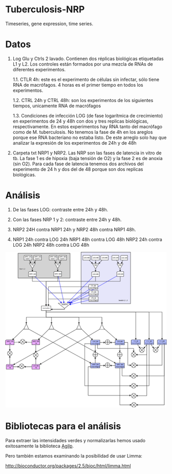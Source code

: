 # Tuberculosis-NRP


Timeseries, gene expression, time series.


# Datos

1. Log Glu y Ctrls 2 lavado. Contienen dos réplicas biológicas
   etiquetadas L1 y L2. Los controles están formados por una mezcla de
   RNAs de diferentes experimentos.

   1.1. CTLR 4h: este es el experimento de células sin infectar, sólo
		tiene RNA de macrófagos. 4 horas es el primer tiempo en todos
		los experimentos.

   1.2. CTRL 24h y CTRL 48h: son los experimentos de los siguientes
		tiempos, unicamente RNA de macrófagos

   1.3. Condiciones de infección LOG (de fase logarítmica de
		crecimiento) en experimentos de 24 y 48h con dos y tres
		replicas biológicas, respectivamente. En estos experimentos
		hay RNA tanto del macrófago como de M. tuberculosis.  No
		tenemos la fase de 4h en los areglos porque ese RNA bacteriano
		no estaba listo. De este arreglo solo hay que analizar la
		expresión de los experimentos de 24h y de 48h


2. Carpeta txt NRP1 y NRP2. Las NRP son las fases de latencia in vitro
de tb. La fase 1 es de hipoxia (baja tensión de O2) y la fase 2 es de
anoxia (sin O2). Para cada fase de latencia tenemos dos archivos del
experimento de 24 h y dos del de 48 porque son dos replicas
biológicas.


# Análisis

1. De las fases LOG: contraste entre 24h y 48h.

2. Con las fases NRP 1 y 2: contraste entre 24h y 48h.

3. NRP2 24H contra NRP1 24h y NRP2 48h contra NRP1 48h.

4. NRP1 24h contra LOG 24h
   NRP1 48h contra LOG 48h
   NRP2 24h contra LOG 24h
   NRP2 48h contra LOG 48h


<img src="design.png">


# Bibliotecas para el análisis

Para extraer las intensidades verdes y normalizarlas hemos usado
exitosamente la biblioteca
[Agilp](https://www.bioconductor.org/packages/release/bioc/vignettes/agilp/inst/doc/agilp_manual.pdf).

Pero también estamos examinando la posibilidad de usar Limma:

http://bioconductor.org/packages/2.5/bioc/html/limma.html
